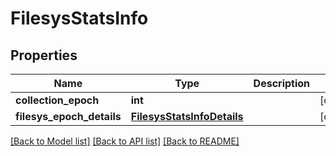 # FilesysStatsInfo

## Properties
Name | Type | Description | Notes
------------ | ------------- | ------------- | -------------
**collection_epoch** | **int** |  | [optional] 
**filesys_epoch_details** | [**FilesysStatsInfoDetails**](FilesysStatsInfoDetails.md) |  | [optional] 

[[Back to Model list]](../README.md#documentation-for-models) [[Back to API list]](../README.md#documentation-for-api-endpoints) [[Back to README]](../README.md)


